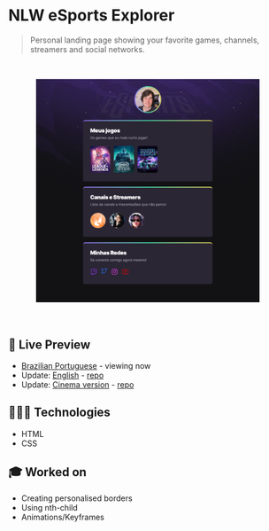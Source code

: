 # NLW eSports Explorer


> Personal landing page showing your favorite games, channels, streamers and social networks.
<br>

<p align="center">
  <img alt="Landing page showing favorite games, channels, streamers and social networks." src=".github/nlw-esports-explorer.png" width="80%" />
</p>

<br>

## 📝 Live Preview 

- [Brazilian Portuguese](https://diegommagno.com/github/rocketseat/events/next-level-week/nlw-esports/explorer/pt-br) - viewing now
- Update: [English](https://diegommagno.com/github/rocketseat/events/next-level-week/nlw-esports/explorer/en) - [repo](https://github.com/diegommagno/rocketseat/tree/main/events/next-level-week/nlw-esports/explorer/en)
- Update: [Cinema version](https://diegommagno.com/github/rocketseat/events/next-level-week/nlw-esports/explorer/challenge/en) - [repo](https://github.com/diegommagno/rocketseat/tree/main/events/next-level-week/nlw-esports/explorer/challenge/en)

## 🧑🏻‍💻 Technologies

- HTML
- CSS

## 🎓 Worked on

- Creating personalised borders
- Using nth-child
- Animations/Keyframes